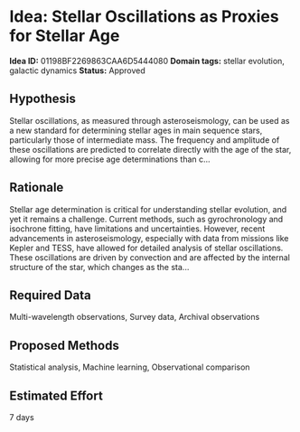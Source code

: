 # Idea: Stellar Oscillations as Proxies for Stellar Age

**Idea ID:** 01198BF2269863CAA6D5444080
**Domain tags:** stellar evolution, galactic dynamics
**Status:** Approved

## Hypothesis
Stellar oscillations, as measured through asteroseismology, can be used as a new standard for determining stellar ages in main sequence stars, particularly those of intermediate mass. The frequency and amplitude of these oscillations are predicted to correlate directly with the age of the star, allowing for more precise age determinations than c...

## Rationale
Stellar age determination is critical for understanding stellar evolution, and yet it remains a challenge. Current methods, such as gyrochronology and isochrone fitting, have limitations and uncertainties. However, recent advancements in asteroseismology, especially with data from missions like Kepler and TESS, have allowed for detailed analysis of stellar oscillations. These oscillations are driven by convection and are affected by the internal structure of the star, which changes as the sta...

## Required Data
Multi-wavelength observations, Survey data, Archival observations

## Proposed Methods
Statistical analysis, Machine learning, Observational comparison

## Estimated Effort
7 days
